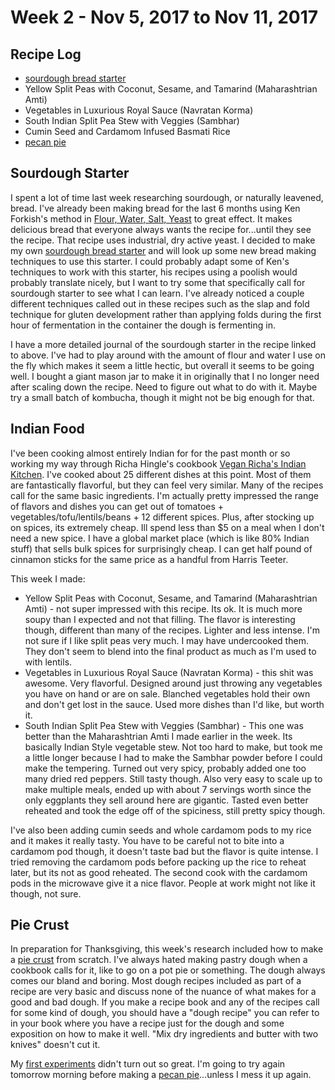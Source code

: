 # Week 2 - Nov 5, 2017 to Nov 11, 2017

## Recipe Log
* [sourdough bread starter](../../../1-recipes/bread/sourdough_starter.md)
* Yellow Split Peas with Coconut, Sesame, and Tamarind (Maharashtrian Amti)
* Vegetables in Luxurious Royal Sauce (Navratan Korma)
* South Indian Split Pea Stew with Veggies (Sambhar)
* Cumin Seed and Cardamom Infused Basmati Rice
* [pecan pie](../../../1-recipes/sweets/pecan_pie.md)

## Sourdough Starter
I spent a lot of time last week researching sourdough, or naturally leavened, bread. I've already been making bread for the last 6 months using Ken Forkish's method in [Flour, Water, Salt, Yeast](../../../2-cookbooks/flour_water_salt_yeast_ken_forkish.md) to great effect. It makes delicious bread that everyone always wants the recipe for...until they see the recipe. That recipe uses industrial, dry active yeast. I decided to make my own [sourdough bread starter](../../../1-recipes/bread/sourdough_starter.md) and will look up some new bread making techniques to use this starter. I could probably adapt some of Ken's techniques to work with this starter, his recipes using a poolish would probably translate nicely, but I want to try some that specifically call for sourdough starter to see what I can learn. I've already noticed a couple different techniques called out in these recipes such as the slap and fold technique for gluten development rather than applying folds during the first hour of fermentation in the container the dough is fermenting in.

I have a more detailed journal of the sourdough starter in the recipe linked to above. I've had to play around with the amount of flour and water I use on the fly which makes it seem a little hectic, but overall it seems to be going well. I bought a giant mason jar to make it in originally that I no longer need after scaling down the recipe. Need to figure out what to do with it. Maybe try a small batch of kombucha, though it might not be big enough for that.


## Indian Food
I've been cooking almost entirely Indian for for the past month or so working my way through Richa Hingle's cookbook [Vegan Richa's Indian Kitchen](../../../2-cookbooks/vegan_richas_indian_kitchen_richa_hingle.md). I've cooked about 25 different dishes at this point. Most of them are fantastically flavorful, but they can feel very similar. Many of the recipes call for the same basic ingredients. I'm actually pretty impressed the range of flavors and dishes you can get out of tomatoes + vegetables/tofu/lentils/beans + 12 different spices. Plus, after stocking up on spices, its extremely cheap. Ill spend less than $5 on a meal when I don't need a new spice. I have a global market place (which is like 80% Indian stuff) that sells bulk spices for surprisingly cheap. I can get half pound of cinnamon sticks for the same price as a handful from Harris Teeter.

This week I made:
* Yellow Split Peas with Coconut, Sesame, and Tamarind (Maharashtrian Amti) - not super impressed with this recipe. Its ok. It is much more soupy than I expected and not that filling. The flavor is interesting though, different than many of the recipes. Lighter and less intense. I'm not sure if I like split peas very much. I may have undercooked them. They don't seem to blend into the final product as much as I'm used to with lentils.
* Vegetables in Luxurious Royal Sauce (Navratan Korma) - this shit was awesome. Very flavorful. Designed around just throwing any vegetables you have on hand or are on sale. Blanched vegetables hold their own and don't get lost in the sauce. Used more dishes than I'd like, but worth it.
* South Indian Split Pea Stew with Veggies (Sambhar) - This one was better than the Maharashtrian Amti I made earlier in the week. Its basically Indian Style vegetable stew. Not too hard to make, but took me a little longer because I had to make the Sambhar powder before I could make the tempering. Turned out very spicy, probably added one too many dried red peppers. Still tasty though. Also very easy to scale up to make multiple meals, ended up with about 7 servings worth since the only eggplants they sell around here are gigantic. Tasted even better reheated and took the edge off of the spiciness, still pretty spicy though.

I've also been adding cumin seeds and whole cardamom pods to my rice and it makes it really tasty. You have to be careful not to bite into a cardamom pod though, it doesn't taste bad but the flavor is quite intense. I tried removing the cardamom pods before packing up the rice to reheat later, but its not as good reheated. The second cook with the cardamom pods in the microwave give it a nice flavor. People at work might not like it though, not sure.


## Pie Crust
In preparation for Thanksgiving, this week's research included how to make a [pie crust](../../../1-recipes/sweets/pie_crust.md) from scratch. I've always hated making pastry dough when a cookbook calls for it, like to go on a pot pie or something. The dough always comes our bland and boring. Most dough recipes included as part of a recipe are very basic and discuss none of the nuance of what makes for a good and bad dough. If you make a recipe book and any of the recipes call for some kind of dough, you should have a "dough recipe" you can refer to in your book where you have a recipe just for the dough and some exposition on how to make it well. "Mix dry ingredients and butter with two knives" doesn't cut it.

My [first experiments](../../../3-projects/pie_crust_quest.md) didn't turn out so great. I'm going to try again tomorrow morning before making a [pecan pie](../../../1-recipes/sweets/pecan_pie.md)...unless I mess it up again.
